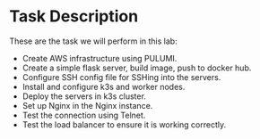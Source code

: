# Task Description



These are the task we will perform in this lab:

- Create AWS infrastructure using PULUMI.
- Create a simple flask server, build image, push to docker hub.
- Configure SSH config file for SSHing into the servers.
- Install and configure k3s and worker nodes.
- Deploy the servers in k3s cluster.
- Set up Nginx in the Nginx instance.
- Test the connection using Telnet.
- Test the load balancer to ensure it is working correctly.



